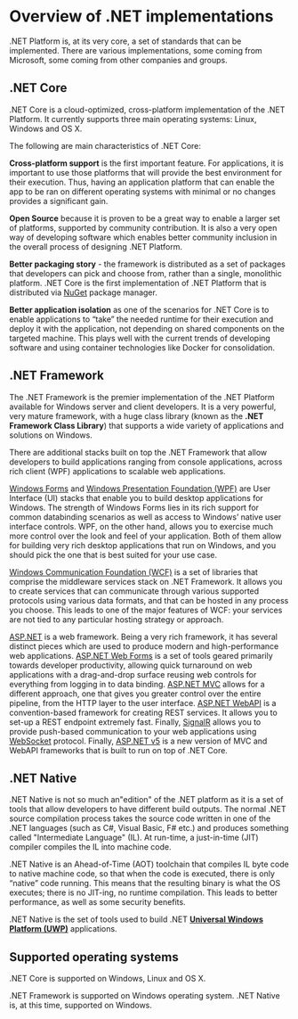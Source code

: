 # Overview of .NET implementations

.NET Platform is, at its very core, a set of standards that can be implemented. There are various implementations, some coming from Microsoft, some coming from other companies and groups.

## .NET Core

.NET Core is a cloud-optimized, cross-platform implementation of the .NET Platform. It currently supports three main operating systems: Linux, Windows and OS X.

The following are main characteristics of .NET Core:

**Cross-platform support** is the first important feature. For applications, it is important to use those platforms that will provide the best environment for their execution. Thus, having an application platform that can enable the app to be ran on different operating systems with minimal or no changes provides a significant gain.

**Open Source** because it is proven to be a great way to enable a larger set of platforms, supported by community contribution. It is also a very open way of developing software which enables better community inclusion in the overall process of designing .NET Platform. 

**Better packaging story** - the framework is distributed as a set of packages that developers can pick and choose from, rather than a single, monolithic platform. .NET Core is the first implementation of .NET Platform that is distributed via [NuGet](http://www.nuget.org/) package manager.

**Better application isolation** as one of the scenarios for .NET Core is to enable applications to “take” the needed runtime for their execution and deploy it with the application, not depending on shared components on the targeted machine. This plays well with the current trends of developing software and using container technologies like Docker for consolidation.

## .NET Framework

The .NET Framework is the premier implementation of the .NET Platform available for Windows server and client developers. It is a very powerful, very mature framework, with a huge class library (known as the **.NET Framework Class Library**) that supports a wide variety of applications and solutions on Windows.

There are additional stacks built on top the .NET Framework that allow developers to build applications ranging from console applications, across rich client (WPF) applications to scalable web applications.

[Windows Forms](https://msdn.microsoft.com/en-us/library/dd30h2yb%28v=vs.110%29.aspx) and [Windows Presentation Foundation (WPF)](https://msdn.microsoft.com/en-us/library/ms754130%28v=vs.110%29.aspx) are User Interface (UI) stacks that enable you to build desktop applications for Windows. The strength of Windows Forms lies in its rich support for common databinding scenarios as well as access to Windows’ native user interface controls. WPF, on the other hand, allows you to exercise much more control over the look and feel of your application. Both of them allow for building very rich desktop applications that run on Windows, and you should pick the one that is best suited for your use case.

[Windows Communication Foundation (WCF)](https://msdn.microsoft.com/en-us/library/ms731082%28v=vs.110%29.aspx) is a set of libraries that comprise the middleware services stack on .NET Framework. It allows you to create services that can communicate through various supported protocols using various data formats, and that can be hosted in any process you choose. This leads to one of the major features of WCF: your services are not tied to any particular hosting strategy or approach.

[ASP.NET](http://www.asp.net/) is a web framework. Being a very rich framework, it has several distinct pieces which are used to produce modern and high-performance web applications. [ASP.NET Web Forms](http://www.asp.net/web-forms) is a set of tools geared primarily towards developer productivity, allowing quick turnaround on web applications with a drag-and-drop surface reusing web controls for everything from logging in to data binding. [ASP.NET MVC](http://www.asp.net/mvc) allows for a different approach, one that gives you greater control over the entire pipeline, from the HTTP layer to the user interface. [ASP.NET WebAPI](http://www.asp.net/web-api) is a convention-based framework for creating REST services. It allows you to set-up a REST endpoint extremely fast. Finally, [SignalR](http://www.asp.net/signalr) allows you to provide push-based communication to your web applications using [WebSocket](https://en.wikipedia.org/wiki/WebSocket) protocol. Finally, [ASP.NET v5](http://www.asp.net/vnext/) is a new version of MVC and WebAPI frameworks that is built to run on top of .NET Core.

## .NET Native

.NET Native is not so much an"edition" of the .NET platform as it is a set of tools that allow developers to have different build outputs. The normal .NET source compilation process takes the source code written in one of the .NET languages (such as C#, Visual Basic, F# etc.) and produces something called "Intermediate Language" (IL). At run-time, a just-in-time (JIT) compiler compiles the IL into machine code.

.NET Native is an Ahead-of-Time (AOT) toolchain that compiles IL byte code to native machine code, so that when the code is executed, there is only “native” code running. This means that the resulting binary is what the OS executes; there is no JIT-ing, no runtime compilation. This leads to better performance, as well as some security benefits.

.NET Native is the set of tools used to build .NET **[Universal Windows Platform (UWP)](https://msdn.microsoft.com/en-us/library/windows/apps/dn726767.aspx)** applications.

## Supported operating systems

.NET Core is supported on Windows, Linux and OS X.

.NET Framework is supported on Windows operating system. .NET Native is, at this time, supported on Windows.
